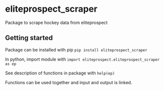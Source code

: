 # eliteprospect_scraper
Package to scrape hockey data from eliteprospect

## Getting started
Package can be installed with pip
```pip install eliteprospect_scraper```

In python, import module with
```import eliteprospect.eliteprospect_scraper as ep```

See description of functions in package with
```help(ep)```

Functions can be used together and input and output is linked. 



